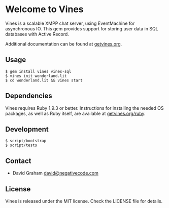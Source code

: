 # Welcome to Vines

Vines is a scalable XMPP chat server, using EventMachine for asynchronous IO.
This gem provides support for storing user data in SQL databases with Active
Record.

Additional documentation can be found at [getvines.org](http://www.getvines.org/).

## Usage

```
$ gem install vines vines-sql
$ vines init wonderland.lit
$ cd wonderland.lit && vines start
```

## Dependencies

Vines requires Ruby 1.9.3 or better. Instructions for installing the
needed OS packages, as well as Ruby itself, are available at
[getvines.org/ruby](http://www.getvines.org/ruby).

## Development

```
$ script/bootstrap
$ script/tests
```

## Contact

* David Graham <david@negativecode.com>

## License

Vines is released under the MIT license. Check the LICENSE file for details.
